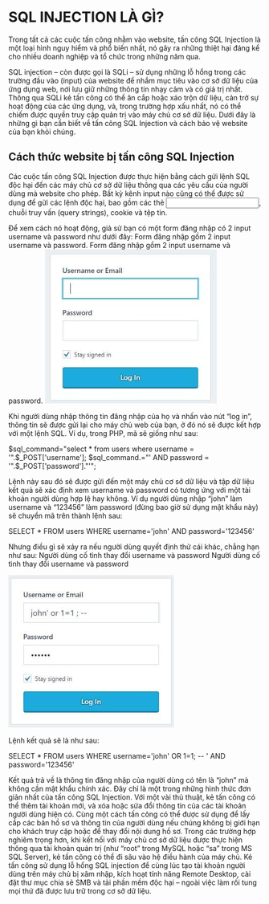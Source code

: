# SQL INJECTION LÀ GÌ?
Trong tất cả các cuộc tấn công nhằm vào website, tấn công SQL Injection là một loại hình nguy hiểm và phổ biến nhất, nó gây ra những thiệt hại đáng kể cho nhiều doanh nghiệp và tổ chức trong những năm qua.

SQL injection – còn được gọi là SQLi – sử dụng những lỗ hổng trong các trường đầu vào (input) của website để nhắm mục tiêu vào cơ sở dữ liệu của ứng dụng web, nơi lưu giữ những thông tin nhạy cảm và có giá trị nhất. Thông qua SQLi kẻ tấn công có thể ăn cắp hoặc xáo trộn dữ liệu, cản trở sự hoạt động của các ứng dụng, và, trong trường hợp xấu nhất, nó có thể chiếm được quyền truy cập quản trị vào máy chủ cơ sở dữ liệu. Dưới đây là những gì bạn cần biết về tấn công SQL Injection và cách bảo vệ website của bạn khỏi chúng.
## Cách thức website bị tấn công SQL Injection

Các cuộc tấn công SQL Injection được thực hiện bằng cách gửi lệnh SQL độc hại đến các máy chủ cơ sở dữ liệu thông qua các yêu cầu của người dùng mà website cho phép. Bất kỳ kênh input nào cũng có thể được sử dụng để gửi các lệnh độc hại, bao gồm các thẻ <input>, chuỗi truy vấn (query strings), cookie và tệp tin.

Để xem cách nó hoạt động, giả sử bạn có một form đăng nhập có 2 input username và password như dưới đây:
Form đăng nhập gồm 2 input username và password.
Form đăng nhập gồm 2 input username và password.
![Form đăng nhập](images/Form-đăng-nhập.jpg)

Khi người dùng nhập thông tin đăng nhập của họ và nhấn vào nút “log in”, thông tin sẽ được gửi lại cho máy chủ web của bạn, ở đó nó sẽ được kết hợp với một lệnh SQL. Ví dụ, trong PHP, mã sẽ giống như sau:

$sql_command="select * from users where username = '".$_POST['username'];
$sql_command.="' AND password = '".$_POST['password']."'";

Lệnh này sau đó sẽ được gửi đến một máy chủ cơ sở dữ liệu và tập dữ liệu kết quả sẽ xác định xem username và password có tương ứng với một tài khoản người dùng hợp lệ hay không. Ví dụ người dùng nhập “john” làm username và “123456” làm password (đừng bao giờ sử dụng mật khẩu này) sẽ chuyển mã trên thành lệnh sau:

SELECT * FROM users WHERE username='john' AND password='123456'

Nhưng điều gì sẽ xảy ra nếu người dùng quyết định thử cái khác, chẳng hạn như sau:
Người dùng cố tình thay đổi username và password
Người dùng cố tình thay đổi username và password

![Thay đổi tên đăng nhập độc hại](images/Thay-đổi-username-và-password-độc-hại.jpg)

Lệnh kết quả sẽ là như sau:

SELECT * FROM users WHERE username='john' OR 1=1; -- ' AND password='123456'

Kết quả trả về là thông tin đăng nhập của người dùng có tên là “john” mà không cần mật khẩu chính xác.
Đây chỉ là một trong những hình thức đơn giản nhất của tấn công SQL Injection. Với một vài thủ thuật, kẻ tấn công có thể thêm tài khoản mới, và xóa hoặc sửa đổi thông tin của các tài khoản người dùng hiện có. Cùng một cách tấn công có thể được sử dụng để lấy cắp các bản hồ sơ và thông tin của người dùng nếu chúng không bị giới hạn cho khách truy cập hoặc để thay đổi nội dung hồ sơ.
Trong các trường hợp nghiêm trọng hơn, khi kết nối với máy chủ cơ sở dữ liệu được thực hiện thông qua tài khoản quản trị (như “root” trong MySQL hoặc “sa” trong MS SQL Server), kẻ tấn công có thể đi sâu vào hệ điều hành của máy chủ. Kẻ tấn công sử dụng lỗ hổng SQL injection để cùng lúc tạo tài khoản người dùng trên máy chủ bị xâm nhập, kích hoạt tính năng Remote Desktop, cài đặt thư mục chia sẻ SMB và tải phần mềm độc hại – ngoài việc làm rối tung mọi thứ đã được lưu trữ trong cơ sở dữ liệu.